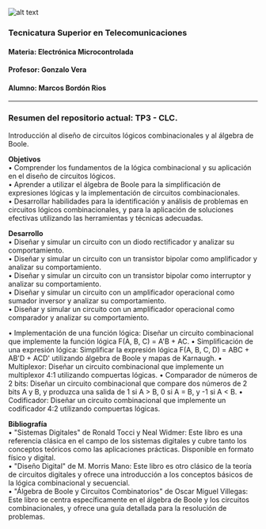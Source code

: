 ![alt text](D.%20Presentación/LogoEM.png)
### **Tecnicatura Superior en Telecomunicaciones**
#### **Materia: Electrónica Microcontrolada**
#### **Profesor: Gonzalo Vera**
#### **Alumno: Marcos Bordón Rios**

---

### **Resumen del repositorio actual: TP3 - CLC.**
Introducción al diseño de circuitos lógicos combinacionales y al álgebra de Boole.

**Objetivos**  
• Comprender los fundamentos de la lógica combinacional y su aplicación en el diseño de circuitos lógicos.  
• Aprender a utilizar el álgebra de Boole para la simplificación de expresiones lógicas y la implementación de circuitos combinacionales.  
• Desarrollar habilidades para la identificación y análisis de problemas en circuitos lógicos combinacionales, y para la aplicación de soluciones efectivas utilizando las herramientas y técnicas adecuadas.

**Desarrollo**  
• Diseñar y simular un circuito con un diodo rectificador y analizar su comportamiento.  
• Diseñar y simular un circuito con un transistor bipolar como amplificador y analizar su comportamiento.  
• Diseñar y simular un circuito con un transistor bipolar como interruptor y analizar su comportamiento.  
• Diseñar y simular un circuito con un amplificador operacional como sumador inversor y analizar su comportamiento.  
• Diseñar y simular un circuito con un amplificador operacional como comparador y analizar su comportamiento.

• Implementación de una función lógica: Diseñar un circuito combinacional que implemente la función lógica F(A, B, C) = A'B + AC.
• Simplificación de una expresión lógica: Simplificar la expresión lógica F(A, B, C, D) = ABC + AB'D + ACD' utilizando álgebra de Boole y mapas de Karnaugh.
• Multiplexor: Diseñar un circuito combinacional que implemente un multiplexor 4:1 utilizando compuertas lógicas.
• Comparador de números de 2 bits: Diseñar un circuito combinacional que compare dos números de 2 bits A y B, y produzca una salida de 1 si A > B, 0 si A = B, y -1 si A < B.
• Codificador: Diseñar un circuito combinacional que implemente un codificador 4:2 utilizando compuertas lógicas.

**Bibliografía**  
• "Sistemas Digitales" de Ronald Tocci y Neal Widmer: Este libro es una referencia clásica en el campo de los sistemas digitales y cubre tanto los conceptos teóricos como las aplicaciones prácticas. Disponible en formato físico y digital.  
• "Diseño Digital" de M. Morris Mano: Este libro es otro clásico de la teoría de circuitos digitales y ofrece una introducción a los conceptos básicos de la lógica combinacional y secuencial.  
• "Álgebra de Boole y Circuitos Combinatorios" de Oscar Miguel Villegas: Este libro se centra específicamente en el álgebra de Boole y los circuitos combinacionales, y ofrece una guía detallada para la resolución de problemas.